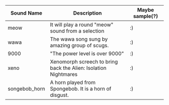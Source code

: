 | Sound Name | Description | Maybe sample(?) | 
| -------- | ------- | ------- |
| meow | It will play a round "meow" sound from a selection | :) |
| wawa | The wawa song sung by amazing group of scugs. | :) |
| 9000 | "The power level is over 9000" | :) |
| xeno | Xenomorph screech to bring back the Alien: Isolation Nightmares | :) |
| songebob_horn | A horn played from Spongebob. It is a horn of disgust.  | :) |


